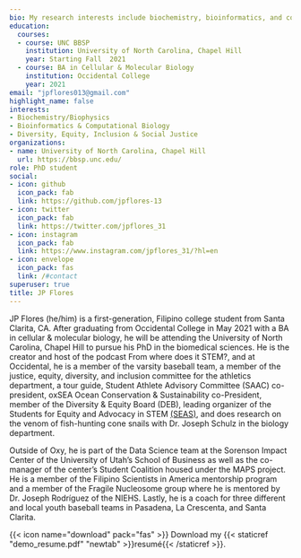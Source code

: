 ```yaml
---
bio: My research interests include biochemistry, bioinformatics, and computational biology.
education:
  courses:
  - course: UNC BBSP
    institution: University of North Carolina, Chapel Hill
    year: Starting Fall  2021
  - course: BA in Cellular & Molecular Biology
    institution: Occidental College
    year: 2021
email: "jpflores013@gmail.com"
highlight_name: false
interests:
- Biochemistry/Biophysics
- Bioinformatics & Computational Biology 
- Diversity, Equity, Inclusion & Social Justice
organizations:
- name: University of North Carolina, Chapel Hill
  url: https://bbsp.unc.edu/
role: PhD student
social:
- icon: github
  icon_pack: fab
  link: https://github.com/jpflores-13
- icon: twitter
  icon_pack: fab
  link: https://twitter.com/jpflores_31
- icon: instagram
  icon_pack: fab
  link: https://www.instagram.com/jpflores_31/?hl=en
- icon: envelope
  icon_pack: fas
  link: /#contact
superuser: true
title: JP Flores
---
```


JP Flores (he/him) is a first-generation, Filipino college student from Santa Clarita, CA. After graduating from Occidental College in May 2021 with a BA in cellular & molecular biology, he will be attending the University of North Carolina, Chapel Hill to pursue his PhD in the biomedical sciences. He is the creator and host of the podcast From where does it STEM?, and at Occidental, he is a member of the varsity baseball team, a member of the justice, equity, diversity, and inclusion committee for the athletics department, a tour guide, Student Athlete Advisory Committee (SAAC) co-president, oxSEA Ocean Conservation & Sustainability co-President, member of the Diversity & Equity Board (DEB), leading organizer of the Students for Equity and Advocacy in STEM [(SEAS)](http://oxyseas.rbind.io/), and does research on the venom of fish-hunting cone snails with Dr. Joseph Schulz in the biology department. 


Outside of Oxy, he is part of the Data Science team at the Sorenson Impact Center of the University of Utah’s School of Business as well as the co-manager of the center’s Student Coalition housed under the MAPS project. He is a member of the Filipino Scientists in America mentorship program and a member of the Fragile Nucleosome group where he is mentored by Dr. Joseph Rodríguez of the NIEHS. Lastly, he is a coach for three different and local youth baseball teams in Pasadena, La Crescenta, and Santa Clarita. 

{{< icon name="download" pack="fas" >}} Download my {{< staticref "demo_resume.pdf" "newtab" >}}resumé{{< /staticref >}}.
